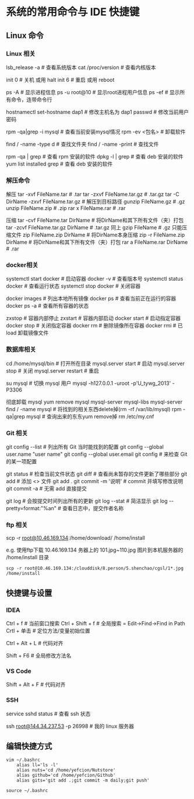 
# 系统的常用命令与 IDE 快捷键

## Linux 命令
### Linux 相关
lsb_release -a                  # 查看系统版本
cat /proc/version               # 查看内核版本

init 0                          # 关机 或用 halt
init 6                          # 重启 或用 reboot

ps -A							# 显示进程信息
ps -u root@10					# 显示root进程用户信息
ps -ef							# 显示所有命令，连带命令行

hostnamectl set-hostname dap1	# 修改主机名为 dap1
passwd							# 修改当前用户密码

rpm -qa|grep -i mysql			# 查看当前安装mysql情况
rpm -ev <包名>					# 卸载软件

find /<path> -name <key> -type d    # 查找文件夹
find /<path> -name <key> -print     # 查找文件

rpm -qa | grep <SoftName>       # 查看 rpm 安装的软件
dpkg -l | grep <SoftName>       # 查看 deb 安装的软件
yum list installed grep <SoftName>       # 查看 deb 安装的软件

### 解压命令
解压
tar -xvf FileName.tar           # .tar
tar -zxvf FileName.tar.gz       # .tar.gz
tar -C DirName -zxvf FileName.tar.gz     # 解压到目标路径
gunzip FileName.gz              # .gz
unzip FileName.zip              # .zip
rar x FileName.rar              # .rar

压缩
tar -cvf FileName.tar DirName   # 将DirName和其下所有文件（夹）打包
tar -zcvf FileName.tar.gz DirName       # .tar.gz 同上
gzip FileName                   # .gz 只能压缩文件
zip FileName.zip DirName        # 将DirName本身压缩
zip -r FileName.zip DirName     # 将DirName和其下所有文件（夹）打包
rar a FileName.rar DirName      # .rar

### docker相关
systemctl start docker			# 启动容器
docker -v						# 查看版本号
systemctl status docker			# 查看运行状态
systemctl stop docker			# 关闭容器

docker images					# 列出本地所有镜像
docker ps						# 查看当前正在运行的容器
docker ps -a					# 查看所有容器的状态

zxstop							# 容器内部停止
zxstart							# 容器内部启动
docker start <container-name>	# 启动指定容器
docker stop <container-name>	# 关闭指定容器
docker rm						# 删除镜像所在容器
docker rmi						# 已 load 卸载镜像文件 


### 数据库相关

cd /home/mysql/bin				# 打开所在目录
mysql.server start				# 启动
mysql.server stop				# 关闭
mysql.server restart			# 重启

su mysql						# 切换 mysql 用户
mysql -h127.0.0.1 -uroot -p'U_tywg_2013' -P3306

彻底卸载 mysql
yum remove  mysql mysql-server mysql-libs mysql-server
find / -name mysql				# 将找到的相关东西delete掉(rm -rf /var/lib/mysql)
rpm -qa|grep mysql				# 查询出来的东东yum remove掉
rm /etc/my.cnf

### Git 相关
git config --list				# 列出所有 Git 当时能找到的配置
git config --global user.name "user name"
git config --global user.email <user email>
git config <key>				# 来检查 Git 的某一项配置

git status						# 检查当前文件状态
git diff						# 查看尚未暂存的文件更新了哪些部分
git add <filename>				# 添加 <> 文件
git add .
git commit -m '说明'			# commit 并填写修改说明
git commit -a					# 无需 add 直接提交

git log 						# 会按提交时间列出所有的更新
git log --stat					# 简洁显示
git log --pretty=format:"%an"	# 查看日志中，提交作者名称


### ftp 相关
scp -r root@10.46.169.134:/home/download/ /home/install

e.g.
使用ftp下载 10.46.169.134 务器上的 101.jpg~110.jpg 图片到本机服务器的 /home/install 目录
```shell
scp -r root@10.46.169.134:/clouddisk/8.person/5.shenchao/cgsl/1*.jpg /home/install
```

## 快捷键与设置

### IDEA
Ctrl + f						# 当前窗口搜索
Ctrl + Shift + f				# 全局搜索 = Edit->Find->Find in Path
Crtl + 单击						# 定位方法/变量初始位置

Ctrl + Alt + L					# 代码对齐

Shift + F6						# 全局修改方法名

### VS Code
Shift + Alt + F					# 代码对齐



### SSH

service sshd status             # 查看 ssh 状态

ssh root@144.34.237.53 -p 26998 # 我的 linux 服务器


## 编辑快捷方式
```shell
vim ~/.bashrc
    alias ll='ls -l'
    alias nuts='cd /home/yefcion/Nutstore'
    alias github='cd /home/yefcion/Github'
    alias gits='git add .;git commit -m daily;git push'
    
source ~/.bashrc
```